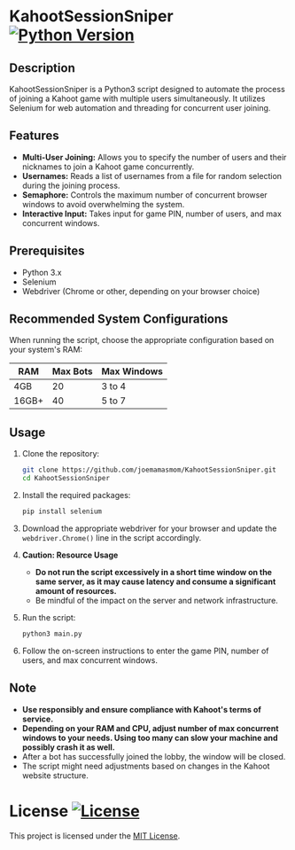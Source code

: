 # KahootSessionSniper [![Python Version](https://img.shields.io/badge/Python-3.6%2B-blue.svg)](https://www.python.org/downloads/release)

## Description

KahootSessionSniper is a Python3 script designed to automate the process of joining a Kahoot game with multiple users simultaneously. It utilizes Selenium for web automation and threading for concurrent user joining.

## Features

- **Multi-User Joining:** Allows you to specify the number of users and their nicknames to join a Kahoot game concurrently.
- **Usernames:** Reads a list of usernames from a file for random selection during the joining process.
- **Semaphore:** Controls the maximum number of concurrent browser windows to avoid overwhelming the system.
- **Interactive Input:** Takes input for game PIN, number of users, and max concurrent windows.

## Prerequisites

- Python 3.x
- Selenium
- Webdriver (Chrome or other, depending on your browser choice)

## Recommended System Configurations

When running the script, choose the appropriate configuration based on your system's RAM:

| RAM   | Max Bots | Max Windows |
|-------|----------|-------------|
| 4GB   | 20       | 3 to 4      |
| 16GB+ | 40       | 5 to 7      |

## Usage

1. Clone the repository:

    ```bash
    git clone https://github.com/joemamasmom/KahootSessionSniper.git
    cd KahootSessionSniper
    ```

2. Install the required packages:

    ```bash
    pip install selenium
    ```

3. Download the appropriate webdriver for your browser and update the `webdriver.Chrome()` line in the script accordingly.

4. **Caution: Resource Usage**

    - **Do not run the script excessively in a short time window on the same server, as it may cause latency and consume a significant amount of resources.**
    - Be mindful of the impact on the server and network infrastructure.

5. Run the script:

    ```bash
    python3 main.py
    ```

6. Follow the on-screen instructions to enter the game PIN, number of users, and max concurrent windows.

## Note

- **Use responsibly and ensure compliance with Kahoot's terms of service.**
- **Depending on your RAM and CPU, adjust number of max concurrent windows to your needs. Using too many can slow your machine and possibly crash it as well.**
- After a bot has successfully joined the lobby, the window will be closed. 
- The script might need adjustments based on changes in the Kahoot website structure.

# License [![License](https://img.shields.io/badge/License-MIT-blue.svg)](https://opensource.org/licenses/MIT)

This project is licensed under the [MIT License](LICENSE).

